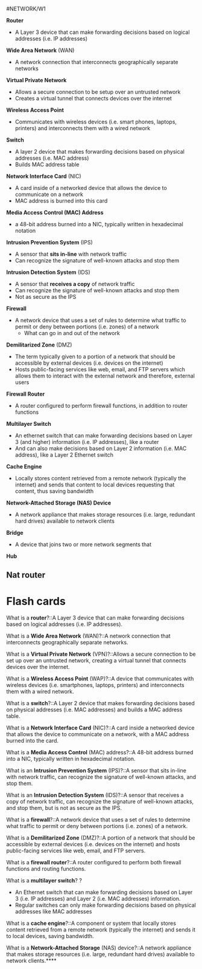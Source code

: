 #NETWORK/W1

**Router**
- A Layer 3 device that can make forwarding decisions based on logical addresses (i.e. IP addresses)

**Wide Area Network** (WAN)
- A network connection that interconnects geographically separate networks

**Virtual Private Network**
- Allows a secure connection to be setup over an untrusted network
- Creates a virtual tunnel that connects devices over the internet

**Wireless Access Point**
- Communicates with wireless devices (i.e. smart phones, laptops, printers) and interconnects them with a wired network

**Switch**
- A layer 2 device that makes forwarding decisions based on physical addresses (i.e. MAC address)
- Builds MAC address table 

**Network Interface Card** (NIC)
- A card inside of a networked device that allows the device to communicate on a network
- MAC address is burned into this card

**Media Access Control (MAC) Address**
- a 48-bit address burned into a NIC, typically written in hexadecimal notation

**Intrusion Prevention System** (IPS)
- A sensor that **sits in-line** with network traffic
- Can recognize the signature of well-known attacks and stop them

**Intrusion Detection System** (IDS)
- A sensor that **receives a copy** of network traffic
- Can recognize the signature of well-known attacks and stop them
- Not as secure as the IPS

**Firewall**
- A network device that uses a set of rules to determine what traffic to permit or deny between portions (i.e. zones) of a network
	- What can go in and out of the network

**Demilitarized Zone** (DMZ)
- The term typically given to a portion of a network that should be accessible by external devices (i.e. devices on the internet)
- Hosts public-facing services like web, email, and FTP servers which allows them to interact with the external network and therefore, external users

**Firewall Router**
- A router configured to perform firewall functions, in addition to router functions

**Multilayer Switch**
- An ethernet switch that can make forwarding decisions based on Layer 3 (and higher) information (i.e. IP addresses), like a router 
- And can also make decisions based on Layer 2 information (i.e. MAC address), like a Layer 2 Ethernet switch

**Cache Engine**
- Locally stores content retrieved from a remote network (typically the internet) and sends that content to local devices requesting that content, thus saving bandwidth

**Network-Attached Storage (NAS) Device**
- A network appliance that makes storage resources (i.e. large, redundant hard drives) available to network clients

**Bridge**
- A device that joins two or more network segments that 

**Hub**

**Nat router**
- 

# Flash cards

What is a **router**?::A Layer 3 device that can make forwarding decisions based on logical addresses (i.e. IP addresses).
<!--SR:!2024-10-14,12,230-->

What is a **Wide Area Network** (WAN)?::A network connection that interconnects geographically separate networks.
<!--SR:!2024-10-05,1,170-->

What is a **Virtual Private Network** (VPN)?::Allows a secure connection to be set up over an untrusted network, creating a virtual tunnel that connects devices over the internet.
<!--SR:!2024-10-05,1,150-->

What is a **Wireless Access Point** (WAP)?::A device that communicates with wireless devices (i.e. smartphones, laptops, printers) and interconnects them with a wired network.
<!--SR:!2024-10-06,4,210-->

What is a **switch**?::A Layer 2 device that makes forwarding decisions based on physical addresses (i.e. MAC addresses) and builds a MAC address table.
<!--SR:!2024-10-14,12,230-->

What is a **Network Interface Card** (NIC)?::A card inside a networked device that allows the device to communicate on a network, with a MAC address burned into the card.
<!--SR:!2024-10-06,2,190-->

What is a **Media Access Control** (MAC) address?::A 48-bit address burned into a NIC, typically written in hexadecimal notation.
<!--SR:!2024-10-05,3,210-->

What is an **Intrusion Prevention System** (IPS)?::A sensor that sits in-line with network traffic, can recognize the signature of well-known attacks, and stop them.
<!--SR:!2024-10-06,4,210-->

What is an **Intrusion Detection System** (IDS)?::A sensor that receives a copy of network traffic, can recognize the signature of well-known attacks, and stop them, but is not as secure as the IPS.
<!--SR:!2024-10-06,4,210-->

What is a **firewall**?::A network device that uses a set of rules to determine what traffic to permit or deny between portions (i.e. zones) of a network.
<!--SR:!2024-10-05,1,170-->

What is a **Demilitarized Zone** (DMZ)?::A portion of a network that should be accessible by external devices (i.e. devices on the internet) and hosts public-facing services like web, email, and FTP servers.
<!--SR:!2024-10-05,1,170-->

What is a **firewall router**?::A router configured to perform both firewall functions and routing functions.
<!--SR:!2024-10-05,8,250-->

What is a **multilayer switch**?
?
- An Ethernet switch that can make forwarding decisions based on Layer 3 (i.e. IP addresses) and Layer 2 (i.e. MAC addresses) information. 
- Regular switches can only make forwarding decisions based on physical addresses like MAC addresses
<!--SR:!2024-10-08,4,210-->

What is a **cache engine**?::A component or system that locally stores content retrieved from a remote network (typically the internet) and sends it to local devices, saving bandwidth.
<!--SR:!2024-10-05,1,150-->

What is a **Network-Attached Storage** (NAS) device?::A network appliance that makes storage resources (i.e. large, redundant hard drives) available to network clients.****
<!--SR:!2024-10-14,12,230-->